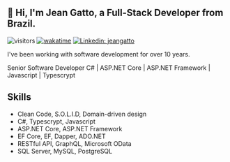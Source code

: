 <h2> 👋 Hi, I'm Jean Gatto, a Full-Stack Developer from Brazil.</h2>

![visitors](https://visitor-badge.laobi.icu/badge?page_id=jeangatto.jeangatto)
[![wakatime](https://wakatime.com/badge/user/50699097-5822-4d06-8a98-0c8fa389db9a.svg)](https://wakatime.com/@50699097-5822-4d06-8a98-0c8fa389db9a)
[![Linkedin: jeangatto](https://img.shields.io/badge/-jeangatto-blue?style=flat-square&logo=Linkedin&logoColor=white&link=https://www.linkedin.com/in/jeangatto/)](https://www.linkedin.com/in/jeangatto/)

<p>I've been working with software development for over 10 years.</p>
<p>Senior Software Developer C# | ASP.NET Core | ASP.NET Framework | Javascript | Typescrypt</p>

## Skills
- Clean Code, S.O.L.I.D, Domain-driven design
- C#, Typescrypt, Javascript
- ASP.NET Core, ASP.NET Framework
- EF Core, EF, Dapper, ADO.NET
- RESTful API, GraphQL, Microsoft OData
- SQL Server, MySQL, PostgreSQL
